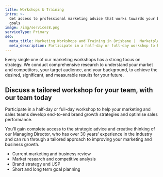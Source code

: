 ```yaml
---
title: Workshops & Training
intro: >-
  Get access to professional marketing advice that works towards your business
  goals
image: /img/services8.png
serviceType: Primary
seo:
  meta_title: Marketing Workshops and Training in Brisbane |  Marketplace Strategy Solutions
  meta_description: Participate in a half-day or full-day workshop to help your marketing and sales teams develop end-to-end brand growth strategies.
---
```


Every single one of our marketing workshops has a strong focus on strategy. We
conduct comprehensive research to understand your market and competitors, your
target audience, and your background, to achieve the desired, significant, and
measurable results for your future.

## Discuss a tailored workshop for your team, with our team today

Participate in a half-day or full-day workshop to help your marketing and sales
teams develop end-to-end brand growth strategies and optimise sales performance.

You’ll gain complete access to the strategic advice and creative thinking of our
Managing Director, who has over 30 years’ experience in the industry and can run
through a tailored approach to improving your marketing and business growth.

* Current marketing and business review
* Market research and competitive analysis
* Brand strategy and USP
* Short and long term goal planning
